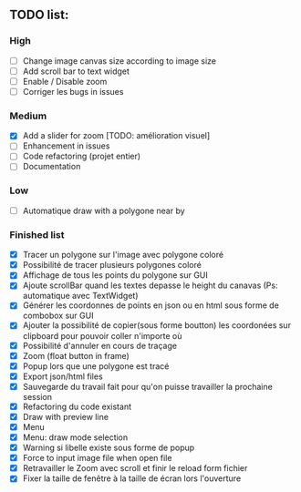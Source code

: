 ## TODO list:

### High
- [ ] Change image canvas size according to image size
- [ ] Add scroll bar to text widget
- [ ] Enable / Disable zoom
- [ ] Corriger les bugs in issues

### Medium
- [x] Add a slider for zoom [TODO: amélioration visuel]
- [ ] Enhancement in issues
- [ ] Code refactoring (projet entier)
- [ ] Documentation

### Low
- [ ] Automatique draw with a polygone near by

### Finished list
- [x] Tracer un polygone sur l'image avec polygone coloré
- [x] Possibilité de tracer plusieurs polygones coloré
- [x] Affichage de tous les points du polygone sur GUI
- [x] Ajoute scrollBar quand les textes depasse le height du canavas (Ps: automatique avec TextWidget)
- [x] Générer les coordonnes de points en json ou en html sous forme de combobox sur GUI
- [x] Ajouter la possibilité de copier(sous forme boutton) les coordonées sur clipboard pour pouvoir coller n'importe où
- [x] Possibilité d'annuler en cours de traçage
- [x] Zoom (float button in frame)
- [x] Popup lors que une polygone est tracé
- [x] Export json/html files
- [x] Sauvegarde du travail fait pour qu'on puisse travailler la prochaine session
- [x] Refactoring du code existant
- [x] Draw with preview line
- [x] Menu
- [x] Menu: draw mode selection
- [x] Warning si libelle existe sous forme de popup
- [x] Force to input image file when open file
- [x] Retravailler le Zoom avec scroll et finir le reload form fichier
- [x] Fixer la taille de fenêtre à la taille de écran lors l'ouverture